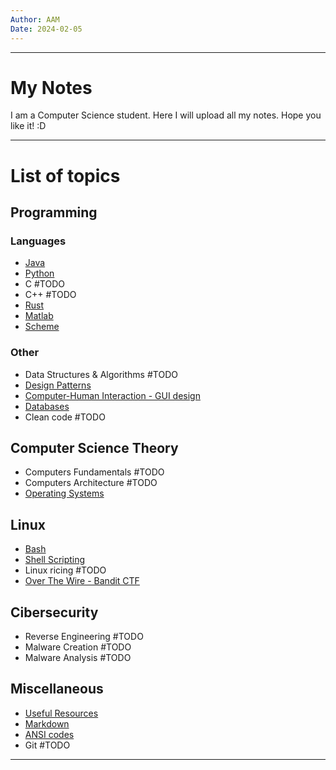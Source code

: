 ```yaml
---
Author: AAM
Date: 2024-02-05
---
```

---
# My Notes

I am a Computer Science student. Here I will upload all my notes.
Hope you like it!  :D

---

# List of topics

## Programming
### Languages
- [Java](Programming/Java/JAVA.md)
- [Python](Programming/Python/PYTHON.md)
- C #TODO
- C++ #TODO
- [Rust](Programming/Rust/RUST.md)
- [Matlab](Programming/Matlab/MATLAB.md)
- [Scheme](Programming/Other/SCHEME.md)

### Other
- Data Structures & Algorithms #TODO
- [Design Patterns](/Programming/Patterns/PATTERNS.md)
- [Computer-Human Interaction - GUI design](Programming/CHI/HCI.md)
- [Databases](Programming/Databases/DATABASES.md)
- Clean code #TODO 

## Computer Science Theory
- Computers Fundamentals #TODO
- Computers Architecture #TODO
- [Operating Systems](CS/OS/OS.md)
## Linux
- [Bash](/Linux/Bash.md)
- [Shell Scripting](/Linux/Shell_Scripting.md)
- Linux ricing #TODO
- [Over The Wire - Bandit CTF](Linux/Over_The_Wire.md)

## Cibersecurity
- Reverse Engineering #TODO 
- Malware Creation #TODO
- Malware Analysis #TODO
## Miscellaneous
- [Useful Resources](/Others/UsefulResources.md)
- [Markdown](/Others/Markdown.md)
- [ANSI codes](/Others/ANSI_codes.md)
- Git #TODO


---
